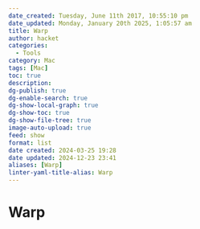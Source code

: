 ```yaml
---
date_created: Tuesday, June 11th 2017, 10:55:10 pm
date_updated: Monday, January 20th 2025, 1:05:57 am
title: Warp
author: hacket
categories:
  - Tools
category: Mac
tags: [Mac]
toc: true
description: 
dg-publish: true
dg-enable-search: true
dg-show-local-graph: true
dg-show-toc: true
dg-show-file-tree: true
image-auto-upload: true
feed: show
format: list
date created: 2024-03-25 19:28
date updated: 2024-12-23 23:41
aliases: [Warp]
linter-yaml-title-alias: Warp
---
```


# Warp
